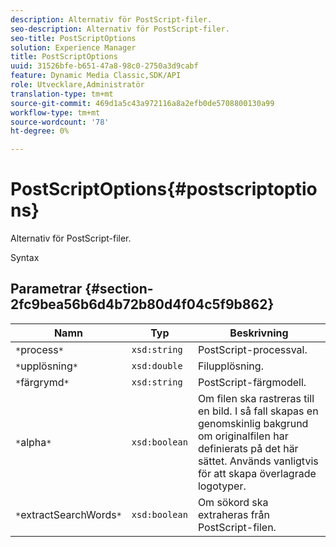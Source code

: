 ```yaml
---
description: Alternativ för PostScript-filer.
seo-description: Alternativ för PostScript-filer.
seo-title: PostScriptOptions
solution: Experience Manager
title: PostScriptOptions
uuid: 31526bfe-b651-47a8-98c0-2750a3d9cabf
feature: Dynamic Media Classic,SDK/API
role: Utvecklare,Administratör
translation-type: tm+mt
source-git-commit: 469d1a5c43a972116a8a2efb0de5708800130a99
workflow-type: tm+mt
source-wordcount: '78'
ht-degree: 0%

---
```



# PostScriptOptions{#postscriptoptions}

Alternativ för PostScript-filer.

Syntax

## Parametrar {#section-2fc9bea56b6d4b72b80d4f04c5f9b862}

| Namn | Typ | Beskrivning |
|---|---|---|
| `*`process`*` | `xsd:string` | PostScript-processval. |
| `*`upplösning`*` | `xsd:double` | Filupplösning. |
| `*`färgrymd`*` | `xsd:string` | PostScript-färgmodell. |
| `*`alpha`*` | `xsd:boolean` | Om filen ska rastreras till en bild. I så fall skapas en genomskinlig bakgrund om originalfilen har definierats på det här sättet. Används vanligtvis för att skapa överlagrade logotyper. |
| `*`extractSearchWords`*` | `xsd:boolean` | Om sökord ska extraheras från PostScript-filen. |

